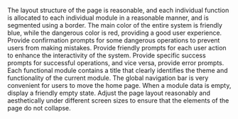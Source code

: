 The layout structure of the page is reasonable, and each individual function is allocated to each individual module in a reasonable manner, and is segmented using a border. The main color of the entire system is friendly blue, while the dangerous color is red, providing a good user experience. Provide confirmation prompts for some dangerous operations to prevent users from making mistakes. Provide friendly prompts for each user action to enhance the interactivity of the system. Provide specific success prompts for successful operations, and vice versa, provide error prompts. Each functional module contains a title that clearly identifies the theme and functionality of the current module. The global navigation bar is very convenient for users to move the home page. When a module data is empty, display a friendly empty state. Adjust the page layout reasonably and aesthetically under different screen sizes to ensure that the elements of the page do not collapse.